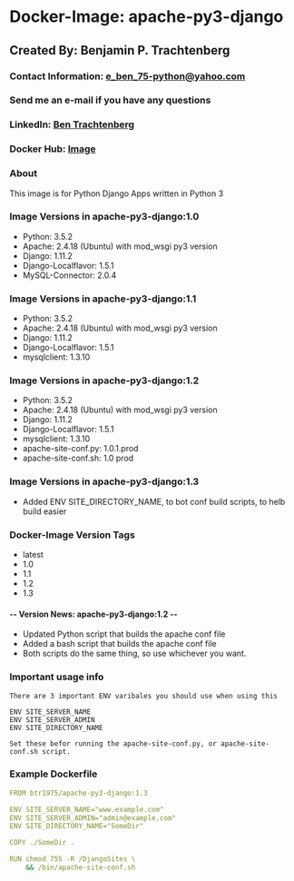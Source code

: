 # Docker-Image: apache-py3-django

## Created By: Benjamin P. Trachtenberg 

### Contact Information:  e_ben_75-python@yahoo.com
### Send me an e-mail if you have any questions

### LinkedIn: [Ben Trachtenberg](https://www.linkedin.com/in/ben-trachtenberg-3a78496)
### Docker Hub: [Image](https://hub.docker.com/r/btr1975/apache-py3-django/)

### About

This image is for Python Django Apps written in Python 3

### Image Versions in apache-py3-django:1.0

* Python: 3.5.2
* Apache: 2.4.18 (Ubuntu) with mod_wsgi py3 version
* Django: 1.11.2
* Django-Localflavor: 1.5.1
* MySQL-Connector: 2.0.4

### Image Versions in apache-py3-django:1.1

* Python: 3.5.2
* Apache: 2.4.18 (Ubuntu) with mod_wsgi py3 version
* Django: 1.11.2
* Django-Localflavor: 1.5.1
* mysqlclient: 1.3.10

### Image Versions in apache-py3-django:1.2

* Python: 3.5.2
* Apache: 2.4.18 (Ubuntu) with mod_wsgi py3 version
* Django: 1.11.2
* Django-Localflavor: 1.5.1
* mysqlclient: 1.3.10
* apache-site-conf.py: 1.0.1.prod
* apache-site-conf.sh: 1.0 prod

### Image Versions in apache-py3-django:1.3

* Added ENV SITE_DIRECTORY_NAME, to bot conf build scripts, to helb build easier

### Docker-Image Version Tags
* latest
* 1.0
* 1.1
* 1.2
* 1.3

#### -- Version News: apache-py3-django:1.2 --
* Updated Python script that builds the apache conf file
* Added a bash script that builds the apache conf file
* Both scripts do the same thing, so use whichever you want.

### Important usage info
```
There are 3 important ENV varibales you should use when using this

ENV SITE_SERVER_NAME
ENV SITE_SERVER_ADMIN
ENV SITE_DIRECTORY_NAME

Set these befor running the apache-site-conf.py, or apache-site-conf.sh script.

```

### Example Dockerfile
```yaml
FROM btr1975/apache-py3-django:1.3

ENV SITE_SERVER_NAME="www.example.com"
ENV SITE_SERVER_ADMIN="admin@example.com"
ENV SITE_DIRECTORY_NAME="SomeDir"

COPY ./SomeDir .

RUN chmod 755 -R /DjangoSites \
    && /bin/apache-site-conf.sh

```




